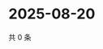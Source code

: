# 2025-08-20

共 0 条

<!-- BEGIN ZHIHUQUESTIONS -->
<!-- 最后更新时间 Wed Aug 20 2025 23:12:27 GMT+0800 (China Standard Time) -->

<!-- END ZHIHUQUESTIONS -->
